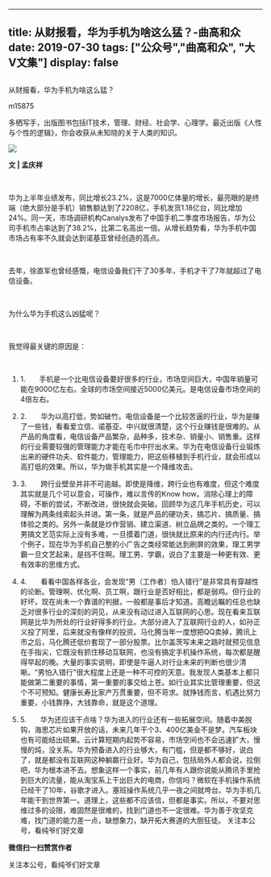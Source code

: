 
---
title:   从财报看，华为手机为啥这么猛？-曲高和众
date: 2019-07-30
tags: ["公众号","曲高和众", "大V文集"]
display: false
---


## 



从财报看，华为手机为啥这么猛？




m15875




多栖写手，出版图书包括IT技术，管理、财经、社会学、心理学。最近出版《人性与个性的逻辑》，你会收获从未知晓的关于人类的知识。


<img class="rich_pages" data-ratio="0.6666666666666666" data-s="300,640" src="https://mmbiz.qpic.cn/mmbiz_jpg/fxGMiaL5Zj1jiby6gA5zoa2kIHHXFAsXrYy0mDKQ0nGj4LicTYK8hPjRjCMC8xv9oJfdLCcXxgLDCqEAkUQJojb1A/640?wx_fmt=jpeg" data-type="jpeg" data-w="639" style=""/>

**文 | 孟庆祥**



&nbsp;

华为上半年业绩发布，同比增长23.2%，这是7000亿体量的增长，最亮眼的是终端（绝大部分是手机）销售额达到了2208亿，手机发货1.18亿台，同比增加24%。同一天，市场调研机构Canalys发布了中国手机二季度市场报告，华为公司手机市占率达到了38.2%，比第二名高出一倍。从增长趋势看，华为手机中国市场占有率不久就会达到诺基亚曾经创造的高点。

&nbsp;

去年，徐直军也曾经感慨，电信设备我们干了30多年，手机才干了7年就超过了电信设备。

&nbsp;

为什么华为手机这么凶猛呢？

&nbsp;

我觉得最关键的原因是：

&nbsp;
1. 1.&nbsp;&nbsp;&nbsp;&nbsp;&nbsp;&nbsp;&nbsp;手机是一个比电信设备要好很多的行业，市场空间巨大，中国年销量可能在9000亿左右。全球的市场空间接近5000亿美元。是电信设备市场空间的4倍左右。
&nbsp;
1. 2.&nbsp;&nbsp;&nbsp;&nbsp;&nbsp;&nbsp;&nbsp;华为以高打低，势如破竹。电信设备是一个比较苦逼的行业，华为是赚了一些钱，看看爱立信、诺基亚、中兴就很清楚，这个行业赚钱是很难的。从产品的角度看，电信设备产品繁杂，品种多，技术杂、销量小、销售重。这样的行业需要较强的管理能力才能在毛巾中拧出水来。华为在电信设备行业锻炼出来的硬件功夫、软件能力，管理能力，把这些移植到手机行业，就会形成以高打低的效果。所以，华为做手机其实是一个降维攻击。

1. 3.&nbsp;&nbsp;&nbsp;&nbsp;&nbsp;&nbsp;&nbsp;跨行业壁垒并非不可逾越。即使是降维，跨行业也有难度，但这个难度其实就是几个可以意会，可操作，难以言传的Know how。消除心理上的障碍，不断的尝试，不断改进，很快就会突破。回顾华为这几年手机历史，可以理解为两条线索起头并进。第一条，就是产品的硬功夫，搞芯片、搞质量、搞体验之类的。另外一条就是炒作营销、建立渠道、树立品牌之类的。一个理工男搞文艺范实际上没有多难，一旦摸着门道，很快就比原来的内行还内行。举个例子，现在华为手机自己整的小广告之类经常能达到刷屏的效果，理工男学霸一旦文艺起来，是挡不住啊。理工男、学霸，说白了主要是一种更有效、更有效率的思维方式。

1. 4.&nbsp;&nbsp;&nbsp;&nbsp;&nbsp;&nbsp;&nbsp;看看中国各样各业，会发现“男（工作者）怕入错行”是非常具有穿越性的论断。管理啊、优化啊、员工啊，跟行业是否好相比，都是弱鸡。但行业的好坏，现在尚未一个靠谱的判据，一般都是事后才知道。高瞻远瞩的任总也缺乏对很多行业的深刻的洞见，从来没有动过进入互联网的心思。现在看来互联网是比华为所处的行业好得多的行业。大部分进入了互联网行业的人，如孙正义投了阿里，后来就没有像样的投资。马化腾当年一度想把QQ卖掉，腾讯上市之后，马化腾还低价套现了一部分股票。比尔盖茨写未来之路时就预见信息在手指尖，它既没有抓住移动互联网，也没有搞定手机操作系统，每次都是醒得早起的晚。大量的事实说明，即使是牛逼人对行业未来的判断也很少清晰。“男怕入错行”很大程度上还是一种不可控的天意。我发现人类基本上都只能做第二重要的事情，第一重要的事交给上苍。如行业其实比管理重要，但这个不可预知。健康长寿比家产万贯重要，但不苛求。就挣钱而言，机遇比努力重要，小钱靠挣，大钱靠命，就是这个道理。

1. 5.&nbsp;&nbsp;&nbsp;&nbsp;&nbsp;&nbsp;&nbsp;华为还应该干点啥？华为进入的行业还有一些拓展空间。随着中美脱钩，海思芯片如果开放的话，未来几年干个3、400亿美金不是梦。汽车板块也有可能结出硕果。云计算短期内起势不容易，市场空间也不会迅速扩大，慢慢的炖，没关系。华为预备进入的行业够大，有门槛，但是都不够好，说白了，就是都没有互联网这种躺赢行业好。华为自己，包括局外人都会说，拉倒吧，华为根本进不去。想象这样一个事实，前几年有人跟你说能从腾讯手里抢到巨大的流量，能从淘宝系上干出巨大的电商，你信吗？微软在手机操作系统已经干了10年，谷歌才进入。塞班操作系统几乎一夜之间就垮台。华为手机几年能干到世界第一。道理上，这些都不应该信，但都是事实。所以，不要对思维过多的设限，难固然是很难的，找到门道也不一定很难。华为善于攻坚克难，找门道的能力差一点，缺想象力，缺开拓大赛道的大胆狂徒。
关注本公号，看纯爷们好文章


**微信扫一扫赞赏作者**






关注本公号，看纯爷们好文章








